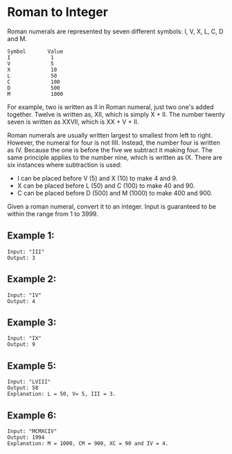 # Roman to Integer

Roman numerals are represented by seven different symbols: I, V, X, L, C, D and M.

```text
Symbol       Value
I             1
V             5
X             10
L             50
C             100
D             500
M             1000
```

For example, two is written as II in Roman numeral, just two one's added together. Twelve is written as, XII, which is simply X + II. The number twenty seven is written as XXVII, which is XX + V + II.

Roman numerals are usually written largest to smallest from left to right. However, the numeral for four is not IIII. Instead, the number four is written as IV. Because the one is before the five we subtract it making four. The same principle applies to the number nine, which is written as IX. There are six instances where subtraction is used:

- I can be placed before V (5) and X (10) to make 4 and 9.
- X can be placed before L (50) and C (100) to make 40 and 90.
- C can be placed before D (500) and M (1000) to make 400 and 900.

Given a roman numeral, convert it to an integer. Input is guaranteed to be within the range from 1 to 3999.

## Example 1:
```text
Input: "III"
Output: 3
```

## Example 2:
```text
Input: "IV"
Output: 4
```

## Example 3:
```text
Input: "IX"
Output: 9
```

## Example 5:
```text
Input: "LVIII"
Output: 58
Explanation: L = 50, V= 5, III = 3.
```

## Example 6:
```text
Input: "MCMXCIV"
Output: 1994
Explanation: M = 1000, CM = 900, XC = 90 and IV = 4.
```
